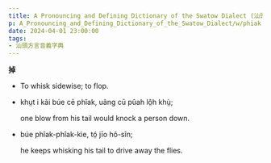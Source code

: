 ```yaml
---
title: A Pronouncing and Defining Dictionary of the Swatow Dialect (汕頭方言音義字典) / phiak
p: A_Pronouncing_and_Defining_Dictionary_of_the_Swatow_Dialect/w/phiak
date: 2024-04-01 23:00:00
tags: 
- 汕頭方言音義字典
---
```



**掉**
- To whisk sidewise; to flop.

- khṳt i kâi búe cē phîak, uâng cū pûah lô̤h khṳ̀;

  one blow from his tail would knock a person down.

- búe phîak-phîak-kìe, tó̤ jīo hô-sîn;

  he keeps whisking his tail to drive away the flies.